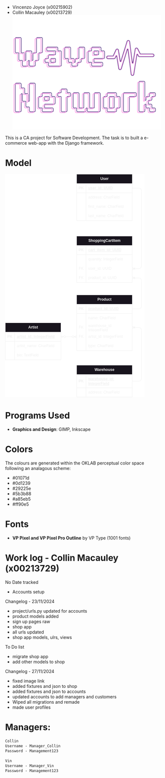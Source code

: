  - Vincenzo Joyce (x00215902)
 - Collin Macauley (x00213729)
![Logo](static/images/logo.png)

This is a CA project for Software Development. The task is to built a e-commerce web-app with the Django framework.

# Model
![Model](docs/models.png)

# Programs Used
- **Graphics and Design**: GIMP, Inkscape

# Colors
The colours are generated within the OKLAB perceptual color space following an analagous scheme:
 - #01071d
 - #0d1239
 - #29225e
 - #5b3b88
 - #a85eb5
 - #ff90e5

# Fonts
- **VP Pixel and VP Pixel Pro Outline** by VP Type (1001 fonts)


# Work log - Collin Macauley (x00213729)
No Date tracked
 - Accounts setup

Changelog - 23/11/2024
 - project/urls.py updated for accounts
 - product models added
 - sign up pages raw
 - shop app
 - all urls updated
 - shop app models, ulrs, views

To Do list
 - migrate shop app
 - add other models to shop


Changelog - 27/11/2024
 - fixed image link
 - added fixtures and json to shop
 - added fixtures and json to accounts
 - updated accounts to add managers and customers
 - Wiped all migrations and remade
 - made user profiles



# Managers: 
    Collin
    Username - Manager_Collin
    Password - Management123

    Vin
    Username - Manager_Vin
    Password - Management123